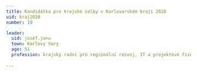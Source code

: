 ```yaml
---
title: Kandidátka pro krajské volby v Karlovarském kraji 2020 
uid: kraj2020
number: 19

leader:
  uid: josef.janu
  town: Karlovy Vary
  age: 51
  profession: krajský radní pro regionální rozvoj, IT a projektové řízení, stavební inženýr
  
---
```

